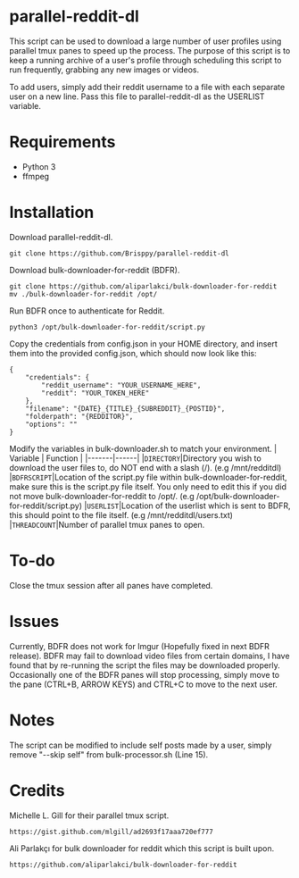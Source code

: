 # parallel-reddit-dl
This script can be used to download a large number of user profiles using parallel tmux panes to speed up the process. The purpose of this script is to keep a running archive of a user's profile through scheduling this script to run frequently, grabbing any new images or videos.

To add users, simply add their reddit username to a file with each separate user on a new line. Pass this file to parallel-reddit-dl as the USERLIST variable.

# Requirements
* Python 3
* ffmpeg

# Installation
Download parallel-reddit-dl.
```
git clone https://github.com/Brisppy/parallel-reddit-dl
```

Download bulk-downloader-for-reddit (BDFR).
```
git clone https://github.com/aliparlakci/bulk-downloader-for-reddit
mv ./bulk-downloader-for-reddit /opt/
```

Run BDFR once to authenticate for Reddit.
```
python3 /opt/bulk-downloader-for-reddit/script.py
```

Copy the credentials from config.json in your HOME directory, and insert them into the provided config.json, which should now look like this:
```
{
    "credentials": {
        "reddit_username": "YOUR_USERNAME_HERE",
        "reddit": "YOUR_TOKEN_HERE"
    },
    "filename": "{DATE}_{TITLE}_{SUBREDDIT}_{POSTID}",
    "folderpath": "{REDDITOR}",
    "options": ""
}
```

Modify the variables in bulk-downloader.sh to match your environment.
| Variable | Function |
|-------|------|
|```DIRECTORY```|Directory you wish to download the user files to, do NOT end with a slash (/). (e.g /mnt/redditdl)
|```BDFRSCRIPT```|Location of the script.py file within bulk-downloader-for-reddit, make sure this is the script.py file itself. You only need to edit this if you did not move bulk-downloader-for-reddit to /opt/. (e.g /opt/bulk-downloader-for-reddit/script.py)
|```USERLIST```|Location of the userlist which is sent to BDFR, this should point to the file itself. (e.g /mnt/redditdl/users.txt)
|```THREADCOUNT```|Number of parallel tmux panes to open.

# To-do
Close the tmux session after all panes have completed.

# Issues
Currently, BDFR does not work for Imgur (Hopefully fixed in next BDFR release).
BDFR may fail to download video files from certain domains, I have found that by re-running the script the files may be downloaded properly.
Occasionally one of the BDFR panes will stop processing, simply move to the pane (CTRL+B, ARROW KEYS) and CTRL+C to move to the next user.

# Notes
The script can be modified to include self posts made by a user, simply remove "--skip self" from bulk-processor.sh (Line 15).

# Credits
Michelle L. Gill for their parallel tmux script.
```
https://gist.github.com/mlgill/ad2693f17aaa720ef777
```

Ali Parlakçı for bulk downloader for reddit which this script is built upon.
```
https://github.com/aliparlakci/bulk-downloader-for-reddit
```
